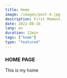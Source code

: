 ```yaml
---
title: Home
image: /images/post-4.jpg
description: First Moment.
date: 2022-08-16
lang: en
duration: 12min
tags: ["home"]
type: "featured"
---
```


### HOME PAGE

This is my home
